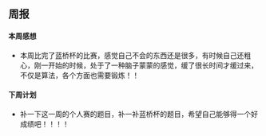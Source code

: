 ## 周报
#### 本周感想
- 本周比完了蓝桥杯的比赛，感觉自己不会的东西还是很多，有时候自己还粗心，刚一开始的时候，处于了一种脑子蒙蒙的感觉，缓了很长时间才缓过来，不仅是算法，各个方面也需要锻炼！！
#### 下周计划
- 补一下这一周的个人赛的题目，补一补蓝桥杯的题目，希望自己能够得一个好成绩吧！！！！
